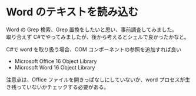 # Word のテキストを読み込む

Word の Grep 検索、Grep 置換をしたいと思い、事前調査してみました。  
取り合えず C#でやってみましたが、後から考えるとシェルで良かったかなと。

C#で word を取り扱う場合、COM コンポーネントの参照を追加すれば良い

- Microsoft Office 16 Object Library
- Microsoft Word 16 Object Library

注意点は、Office ファイルを開きっぱなしにしていないか、word プロセスが生き残っていないかチェックする必要がある。
